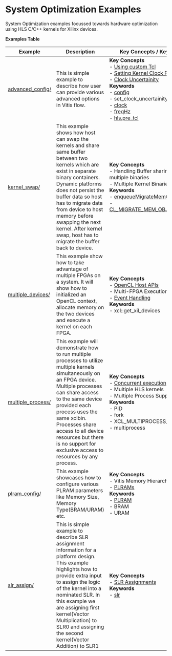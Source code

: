 System Optimization Examples
==================================
System Optimization examples focussed towards hardware optimization using HLS C/C++ kernels for Xilinx devices.

 __Examples Table__ 

Example        | Description           | Key Concepts / Keywords 
---------------|-----------------------|-------------------------
[advanced_config/][]|This is simple example to describe how user can provide various advanced options in Vitis flow.|__Key__ __Concepts__<br> - [Using custom Tcl](https://docs.xilinx.com/r/en-US/ug1393-vitis-application-acceleration/hls-Options)<br> - [Setting Kernel Clock Frequency](https://docs.xilinx.com/r/en-US/ug1393-vitis-application-acceleration/Vitis-Compiler-Command)<br> - [Clock Uncertainity](https://docs.xilinx.com/r/en-US/ug1393-vitis-application-acceleration/hls-Options)<br>__Keywords__<br> - [config](https://docs.xilinx.com/r/en-US/ug1393-vitis-application-acceleration/Vitis-Compiler-General-Options)<br> - set_clock_uncertainity<br> - [clock](https://docs.xilinx.com/r/en-US/ug1393-vitis-application-acceleration/clock-Options)<br> - [freqHz](https://docs.xilinx.com/r/en-US/ug1393-vitis-application-acceleration/clock-Options)<br> - [hls.pre_tcl](https://docs.xilinx.com/r/en-US/ug1393-vitis-application-acceleration/hls-Options)
[kernel_swap/][]|This example shows how host can swap the kernels and share same buffer between two kernels which are exist in separate binary containers. Dynamic platforms does not persist the buffer data so host has to migrate data from device to host memory before swapping the next kernel. After kernel swap, host has to migrate the buffer back to device.|__Key__ __Concepts__<br> - Handling Buffer sharing across multiple binaries<br> - Multiple Kernel Binaries<br>__Keywords__<br> - [enqueueMigrateMemObjects](https://docs.xilinx.com/r/en-US/ug1393-vitis-application-acceleration/Buffer-Creation-and-Data-Transfer)<br> - [CL_MIGRATE_MEM_OBJECT_HOST](https://docs.xilinx.com/r/en-US/ug1393-vitis-application-acceleration/Sub-Buffers)
[multiple_devices/][]|This example show how to take advantage of multiple FPGAs on a system. It will show how to initialized an OpenCL context, allocate memory on the two devices and execute a kernel on each FPGA.|__Key__ __Concepts__<br> - [OpenCL Host APIs](https://docs.xilinx.com/r/en-US/ug1393-vitis-application-acceleration/OpenCL-Programming)<br> - Multi-FPGA Execution<br> - [Event Handling](https://docs.xilinx.com/r/en-US/ug1393-vitis-application-acceleration/Overlapping-Data-Transfers-with-Kernel-Computation)<br>__Keywords__<br> - xcl::get_xil_devices
[multiple_process/][]|This example will demonstrate how to run multiple processes to utilize multiple kernels simultaneously on an FPGA device. Multiple processes can share access to the same device provided each process uses the same xclbin. Processes share access to all device resources but there is no support for exclusive access to resources by any process.|__Key__ __Concepts__<br> - [Concurrent execution](https://docs.xilinx.com/r/en-US/ug1393-vitis-application-acceleration/Task-Parallelism)<br> - Multiple HLS kernels<br> - Multiple Process Support<br>__Keywords__<br> - PID<br> - fork<br> - XCL_MULTIPROCESS_MODE<br> - multiprocess
[plram_config/][]|This example showcases how to configure various PLRAM parameters like Memory Size, Memory Type(BRAM/URAM) etc.|__Key__ __Concepts__<br> - Vitis Memory Hierarchy<br> - [PLRAMs](https://docs.xilinx.com/r/en-US/ug1393-vitis-application-acceleration/PLRAM-Configuration-and-Use)<br>__Keywords__<br> - [PLRAM](https://docs.xilinx.com/r/en-US/ug1393-vitis-application-acceleration/PLRAM-Configuration-and-Use)<br> - BRAM<br> - URAM
[slr_assign/][]|This is simple example to describe SLR assignment information for a platform design. This example highlights how to provide extra input to assign the logic of the kernel into a nominated SLR. In this example we are assigning first kernel(Vector Multiplication) to SLR0 and assigning the second kernel(Vector Addition) to SLR1|__Key__ __Concepts__<br> - [SLR Assignments](https://docs.xilinx.com/r/en-US/ug1393-vitis-application-acceleration/Assigning-Kernels-to-SLRs)<br>__Keywords__<br> - [slr](https://docs.xilinx.com/r/en-US/ug1393-vitis-application-acceleration/connectivity-Options)

[.]:.
[advanced_config/]:advanced_config/
[kernel_swap/]:kernel_swap/
[multiple_devices/]:multiple_devices/
[multiple_process/]:multiple_process/
[plram_config/]:plram_config/
[slr_assign/]:slr_assign/
